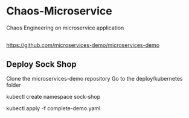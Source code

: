 # Chaos-Microservice
Chaos Engineering on microservice application
##
https://github.com/microservices-demo/microservices-demo
##
## Deploy Sock Shop
Clone the microservices-demo repository
Go to the deploy/kubernetes folder

kubectl create namespace sock-shop

kubectl apply -f complete-demo.yaml
##

